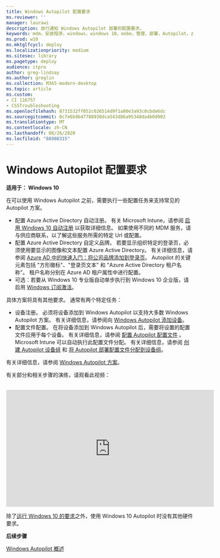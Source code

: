 ```yaml
---
title: Windows Autopilot 配置要求
ms.reviewer: ''
manager: laurawi
description: 自行通知 Windows Autopilot 部署的配置要求。
keywords: mdm，安装程序，windows，windows 10，oobe，管理，部署，Autopilot，ztd，0-touch，合作伙伴，msfb，intune
ms.prod: w10
ms.mktglfcycl: deploy
ms.localizationpriority: medium
ms.sitesec: library
ms.pagetype: deploy
audience: itpro
author: greg-lindsay
ms.author: greglin
ms.collection: M365-modern-desktop
ms.topic: article
ms.custom:
- CI 116757
- CSSTroubleshooting
ms.openlocfilehash: 8731532ff052c626514d9f1a80e3a93c0cbde6dc
ms.sourcegitcommit: 0c7e6b9b47788930dca543d86a95348da4b0d902
ms.translationtype: MT
ms.contentlocale: zh-CN
ms.lasthandoff: 08/26/2020
ms.locfileid: "88908315"
---
```

# <a name="windows-autopilot-configuration-requirements"></a>Windows Autopilot 配置要求

**适用于： Windows 10**

在可以使用 Windows Autopilot 之前，需要执行一些配置任务来支持常见的 Autopilot 方案。 

- 配置 Azure Active Directory 自动注册。 有关 Microsoft Intune，请参阅 [启用 Windows 10 自动注册](/intune/windows-enroll#enable-windows-10-automatic-enrollment) 以获取详细信息。 如果使用不同的 MDM 服务，请与供应商联系，以了解这些服务所需的特定 Url 或配置。
- 配置 Azure Active Directory 自定义品牌。 若要显示组织特定的登录页，必须使用要显示的图像和文本配置 Azure Active Directory。 有关详细信息，请参阅 [Azure AD 中的快速入门：将公司品牌添加到登录页](/azure/active-directory/fundamentals/customize-branding)。 Autopilot 的关键元素包括 "方形徽标"、"登录页文本" 和 "Azure Active Directory 租户名称"。 租户名称分别在 Azure AD 租户属性中进行配置。
- 可选：若要从 Windows 10 专业版自动单步执行到 Windows 10 企业版，请启用 [Windows 订阅激活](/windows/deployment/windows-10-enterprise-subscription-activation)。

具体方案将具有其他要求。 通常有两个特定任务：

- 设备注册。 必须将设备添加到 Windows Autopilot 以支持大多数 Windows Autopilot 方案。 有关详细信息，请参阅向 [Windows Autopilot 添加设备](add-devices.md)。
- 配置文件配置。 在将设备添加到 Windows Autopilot 后，需要将设置的配置文件应用于每个设备。 有关详细信息，请参阅 [配置 Autopilot 配置文件](profiles.md) 。  Microsoft Intune 可以自动执行此配置文件分配。 有关详细信息，请参阅 [创建 Autopilot 设备组](/intune/enrollment-Autopilot#create-an-Autopilot-device-group) 和 [将 Autopilot 部署配置文件分配到设备组](/intune/enrollment-Autopilot#assign-an-Autopilot-deployment-profile-to-a-device-group)。

有关详细信息，请参阅 [Windows Autopilot 方案](windows-Autopilot-scenarios.md)。

有关部分和相关步骤的演练，请观看此视频：

</br>

<iframe width="560" height="315" src="https://www.youtube.com/embed/KYVptkpsOqs" frameborder="0" allow="accelerometer; autoplay; encrypted-media" gyroscope; picture-in-picture" allowfullscreen></iframe>


除了[运行 Windows 10 的要求](https://www.microsoft.com/windows/windows-10-specifications)之外，使用 Windows 10 Autopilot 时没有其他硬件要求。

**后续步骤**

[Windows Autopilot 概述](windows-autopilot.md)